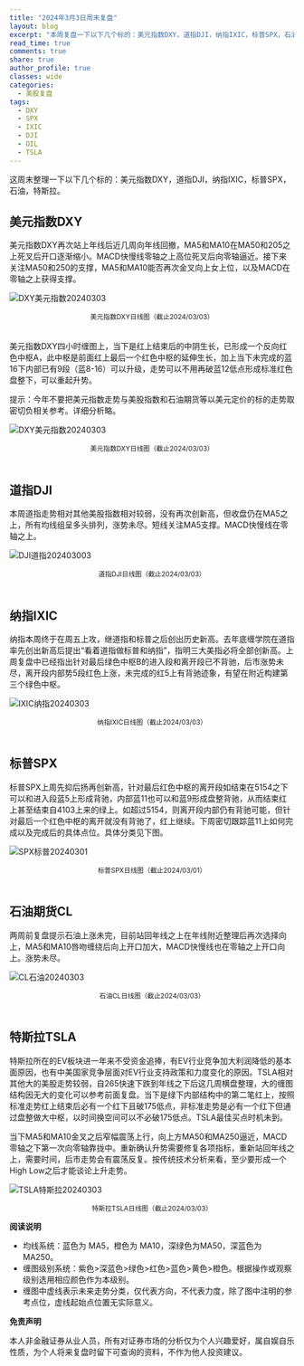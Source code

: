 ```yaml
---
title: "2024年3月3日周末复盘"
layout: blog
excerpt: "本周复盘一下以下几个标的：美元指数DXY，道指DJI，纳指IXIC，标普SPX，石油，特斯拉。"
read_time: true
comments: true
share: true
author_profile: true
classes: wide
categories:
  - 美股复盘
tags:
  - DXY
  - SPX
  - IXIC
  - DJI
  - OIL
  - TSLA
---
```


这周末整理一下以下几个标的：美元指数DXY，道指DJI，纳指IXIC，标普SPX，石油，特斯拉。

## 美元指数DXY

美元指数DXY再次站上年线后近几周向年线回撤，MA5和MA10在MA50和205之上死叉后开口逐渐缩小。MACD快慢线零轴之上高位死叉后向零轴逼近。接下来关注MA50和250的支撑，MA5和MA10能否再次金叉向上女上位，以及MACD在零轴之上获得支撑。

![DXY美元指数20240303](https://image.olim.cc/2024/2024-03-03-DXY-day.png)
<small><center>美元指数DXY日线图（截止2024/03/03）</center></small>　

美元指数DXY四小时缠图上，当下是红上结束后的中阴生长，已形成一个反向红色中枢A，此中枢是前面红上最后一个红色中枢的延伸生长，加上当下未完成的蓝16下内部已有9段（蓝8-16）可以升级，走势可以不用再破蓝12低点形成标准红色盘整下，可以重起升势。

提示：今年不要把美元指数走势与美股指数和石油期货等以美元定价的标的走势取密切负相关参考。详细分析略。

![DXY美元指数20240303](https://image.olim.cc/2024/2024-03-03-DXY-hour.png)
<small><center>美元指数DXY日线图（截止2024/03/03）</center></small>　

## 道指DJI

本周道指走势相对其他美股指数相对较弱，没有再次创新高，但收盘仍在MA5之上，所有均线组呈多头排列，涨势未尽。短线关注MA5支撑。MACD快慢线在零轴之上。

![DJI道指202403003](https://image.olim.cc/2024/2024-03-03-DJI.png)
<small><center>道指DJI日线图（截止2024/03/03）</center></small>　

## 纳指IXIC

纳指本周终于在周五上攻，继道指和标普之后创出历史新高。去年底缠学院在道指率先创出新高后提出“看着道指做标普和纳指”，指明三大美指必将全部创新高。上周复盘中已经指出针对最后绿色中枢B的进入段和离开段已不背驰，后市涨势未尽，离开段内部势5段红色上涨，未完成的红5上有背驰迹象，有望在附近构建第三个绿色中枢。

![IXIC纳指20240303](https://image.olim.cc/2024/2024-03-03-IXIC-day.png)
<small><center>纳指IXIC日线图（截止2024/03/03）</center></small>　


## 标普SPX

标普SPX上周先抑后扬再创新高，针对最后红色中枢的离开段如结束在5154之下可以和进入段蓝5上形成背驰，内部蓝11也可以和蓝9形成盘整背驰，从而结束红上甚至结束自4103上来的绿上。如超过5154，则离开段内部仍有背驰可能，但针对最后一个红色中枢的离开就没有背驰了，红上继续。下周密切跟踪蓝11上如何完成以及完成后的具体点位。具体分类见下图。

![SPX标普20240301](https://image.olim.cc/2024/2024-03-01-SPX.png)
<small><center>标普SPX日线图（截止2024/03/01）</center></small>　

## 石油期货CL

两周前复盘提示石油上涨未完，目前站回年线之上在年线附近整理后再次选择向上，MA5和MA10唇吻缠绕后向上开口加大，MACD快慢线也在零轴之上开口向上。涨势未尽。

![CL石油20240303](https://image.olim.cc/2024/2024-03-03-CL.png)
<small><center>石油CL日线图（截止2024/03/03）</center></small>　

## 特斯拉TSLA

特斯拉所在的EV板块进一年来不受资金追捧，有EV行业竞争加大利润降低的基本面原因，也有中美国家竞争层面对EV行业支持政策和力度变化的原因。TSLA相对其他大的美股走势较弱，自265快速下跌到年线之下后这几周横盘整理，大的缠图结构因无大的变化可以参考前面复盘。当下是绿下内部结构中的第二笔红上，按照标准走势红上结束后必有一个红下且破175低点，非标准走势是必有一个红下但通过盘整做大中枢，以时间换空间可以不必破175低点。TSLA最佳买点时机未到。

当下MA5和MA10金叉之后窄幅震荡上行，向上方MA50和MA250逼近，MACD零轴之下第一次向零轴靠拢中。重新确认升势需要修复各项指标，重新站回年线之上，需要时间，后市走势会有震荡反复。按传统技术分析来看，至少要形成一个High Low之后才能谈论上升走势。

![TSLA特斯拉20240303](https://image.olim.cc/2024/2024-03-03-TSLA.png)
<small><center>特斯拉TSLA日线图（截止2024/03/03）</center></small>

**阅读说明**

* 均线系统：蓝色为 MA5，橙色为 MA10，深绿色为MA50，深蓝色为MA250。
* 缠图级别系统：紫色>深蓝色>绿色>红色>蓝色>黄色>橙色。根据操作或观察级别选用相应颜色作为本级别。
* 缠图中虚线表示未来走势分类，仅代表方向，不代表力度，除了图中注明的参考点位，虚线起始点位置无实际意义。

**免责声明** 

本人非金融证券从业人员，所有对证券市场的分析仅为个人兴趣爱好，属自娱自乐性质，为个人将来复盘时留下可查询的资料，不作为他人投资建议。

